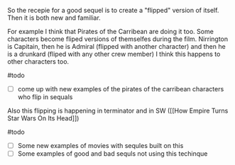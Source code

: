 So the recepie for a good sequel is to create a "flipped" version of itself. Then it is both new and familiar.

For example I think that Pirates of the Carribean are doing it too. Some characters become fliped versions of themselfes during the film. Nirrington is Capitain, then he is Admiral (flipped with another character) and then he is a drunkard (fliped with any other crew member) I think this happens to other characters too. 

#todo
 - [ ] come up with new examples of the pirates of the carribean characters who flip in sequals

Also this flipping is happening in terminator and in SW ([[How Empire Turns Star Wars On Its Head]])

#todo 
 - [ ] Some new examples of movies with sequles built on this
 - [ ] Some examples of good and bad sequls not using this techinque